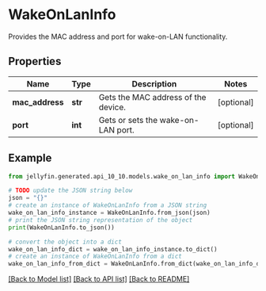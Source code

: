 # WakeOnLanInfo

Provides the MAC address and port for wake-on-LAN functionality.

## Properties

Name | Type | Description | Notes
------------ | ------------- | ------------- | -------------
**mac_address** | **str** | Gets the MAC address of the device. | [optional] 
**port** | **int** | Gets or sets the wake-on-LAN port. | [optional] 

## Example

```python
from jellyfin.generated.api_10_10.models.wake_on_lan_info import WakeOnLanInfo

# TODO update the JSON string below
json = "{}"
# create an instance of WakeOnLanInfo from a JSON string
wake_on_lan_info_instance = WakeOnLanInfo.from_json(json)
# print the JSON string representation of the object
print(WakeOnLanInfo.to_json())

# convert the object into a dict
wake_on_lan_info_dict = wake_on_lan_info_instance.to_dict()
# create an instance of WakeOnLanInfo from a dict
wake_on_lan_info_from_dict = WakeOnLanInfo.from_dict(wake_on_lan_info_dict)
```
[[Back to Model list]](../README.md#documentation-for-models) [[Back to API list]](../README.md#documentation-for-api-endpoints) [[Back to README]](../README.md)


